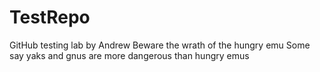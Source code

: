 # TestRepo
GitHub testing lab by Andrew
Beware the wrath of the hungry emu
Some say yaks and gnus are more dangerous than hungry emus
